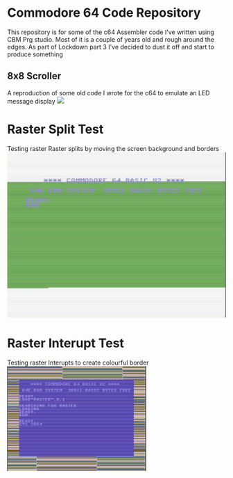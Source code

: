 # Commodore 64 Code Repository
This repository is for some of the c64 Assembler code I've written using CBM Prg studio. Most of it is a couple of years old and rough around the edges.
As part of Lockdown part 3 I've decided to dust it off and start to produce something

## 8x8 Scroller
A reproduction of some old code I wrote for the c64 to emulate an LED message display
![](/Gifs/8x8.gif)

# Raster Split Test
Testing raster Raster splits by moving the screen background and borders
![](/Gifs/RasterSplit.gif)

# Raster Interupt Test
Testing raster Interupts to create colourful border
![](/Gifs/Raster.gif)

